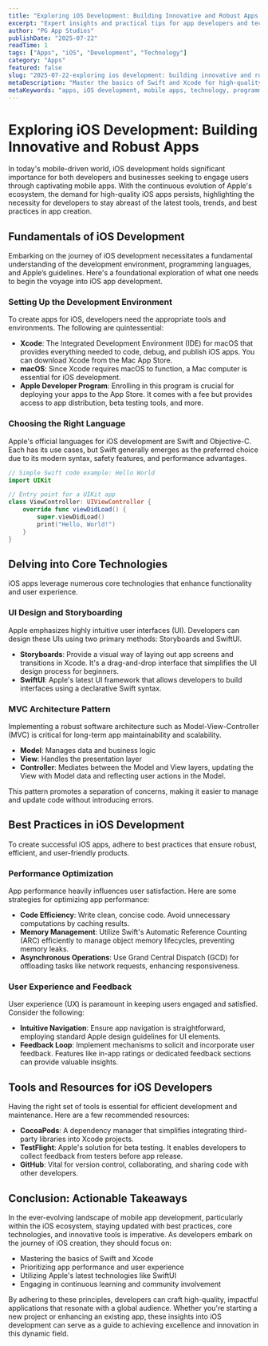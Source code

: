 ```yaml
---
title: "Exploring iOS Development: Building Innovative and Robust Apps - A Comprehensive Guide"
excerpt: "Expert insights and practical tips for app developers and tech enthusiasts"
author: "PG App Studios"
publishDate: "2025-07-22"
readTime: 1
tags: ["Apps", "iOS", "Development", "Technology"]
category: "Apps"
featured: false
slug: "2025-07-22-exploring ios development: building innovative and robust apps - a comprehensive guide"
metaDescription: "Master the basics of Swift and Xcode for high-quality iOS app development success...."
metaKeywords: "apps, iOS development, mobile apps, technology, programming"
---
```

# Exploring iOS Development: Building Innovative and Robust Apps

In today's mobile-driven world, iOS development holds significant importance for both developers and businesses seeking to engage users through captivating mobile apps. With the continuous evolution of Apple's ecosystem, the demand for high-quality iOS apps persists, highlighting the necessity for developers to stay abreast of the latest tools, trends, and best practices in app creation.

## Fundamentals of iOS Development

Embarking on the journey of iOS development necessitates a fundamental understanding of the development environment, programming languages, and Apple’s guidelines. Here's a foundational exploration of what one needs to begin the voyage into iOS app development.

### Setting Up the Development Environment

To create apps for iOS, developers need the appropriate tools and environments. The following are quintessential:

- **Xcode**: The Integrated Development Environment (IDE) for macOS that provides everything needed to code, debug, and publish iOS apps. You can download Xcode from the Mac App Store.
- **macOS**: Since Xcode requires macOS to function, a Mac computer is essential for iOS development.
- **Apple Developer Program**: Enrolling in this program is crucial for deploying your apps to the App Store. It comes with a fee but provides access to app distribution, beta testing tools, and more.

### Choosing the Right Language

Apple's official languages for iOS development are Swift and Objective-C. Each has its use cases, but Swift generally emerges as the preferred choice due to its modern syntax, safety features, and performance advantages.

```swift
// Simple Swift code example: Hello World
import UIKit

// Entry point for a UIKit app
class ViewController: UIViewController {
    override func viewDidLoad() {
        super.viewDidLoad()
        print("Hello, World!")
    }
}
```

## Delving into Core Technologies

iOS apps leverage numerous core technologies that enhance functionality and user experience.

### UI Design and Storyboarding

Apple emphasizes highly intuitive user interfaces (UI). Developers can design these UIs using two primary methods: Storyboards and SwiftUI.

- **Storyboards**: Provide a visual way of laying out app screens and transitions in Xcode. It's a drag-and-drop interface that simplifies the UI design process for beginners.
- **SwiftUI**: Apple's latest UI framework that allows developers to build interfaces using a declarative Swift syntax.

### MVC Architecture Pattern

Implementing a robust software architecture such as Model-View-Controller (MVC) is critical for long-term app maintainability and scalability.

- **Model**: Manages data and business logic
- **View**: Handles the presentation layer
- **Controller**: Mediates between the Model and View layers, updating the View with Model data and reflecting user actions in the Model.

This pattern promotes a separation of concerns, making it easier to manage and update code without introducing errors.

## Best Practices in iOS Development

To create successful iOS apps, adhere to best practices that ensure robust, efficient, and user-friendly products.

### Performance Optimization

App performance heavily influences user satisfaction. Here are some strategies for optimizing app performance:

- **Code Efficiency**: Write clean, concise code. Avoid unnecessary computations by caching results.
- **Memory Management**: Utilize Swift's Automatic Reference Counting (ARC) efficiently to manage object memory lifecycles, preventing memory leaks.
- **Asynchronous Operations**: Use Grand Central Dispatch (GCD) for offloading tasks like network requests, enhancing responsiveness.

### User Experience and Feedback

User experience (UX) is paramount in keeping users engaged and satisfied. Consider the following:

- **Intuitive Navigation**: Ensure app navigation is straightforward, employing standard Apple design guidelines for UI elements.
- **Feedback Loop**: Implement mechanisms to solicit and incorporate user feedback. Features like in-app ratings or dedicated feedback sections can provide valuable insights.

## Tools and Resources for iOS Developers

Having the right set of tools is essential for efficient development and maintenance. Here are a few recommended resources:

- **CocoaPods**: A dependency manager that simplifies integrating third-party libraries into Xcode projects.
- **TestFlight**: Apple's solution for beta testing. It enables developers to collect feedback from testers before app release.
- **GitHub**: Vital for version control, collaborating, and sharing code with other developers.

## Conclusion: Actionable Takeaways

In the ever-evolving landscape of mobile app development, particularly within the iOS ecosystem, staying updated with best practices, core technologies, and innovative tools is imperative. As developers embark on the journey of iOS creation, they should focus on:

- Mastering the basics of Swift and Xcode
- Prioritizing app performance and user experience
- Utilizing Apple's latest technologies like SwiftUI
- Engaging in continuous learning and community involvement

By adhering to these principles, developers can craft high-quality, impactful applications that resonate with a global audience. Whether you're starting a new project or enhancing an existing app, these insights into iOS development can serve as a guide to achieving excellence and innovation in this dynamic field.